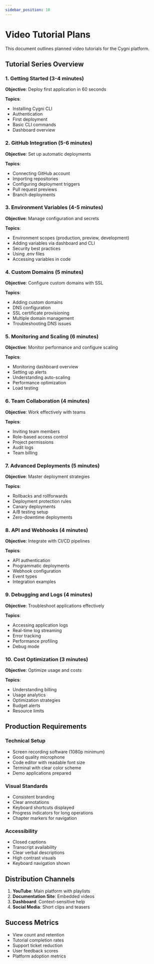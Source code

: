 ```yaml
---
sidebar_position: 10
---
```


# Video Tutorial Plans

This document outlines planned video tutorials for the Cygni platform.

## Tutorial Series Overview

### 1. Getting Started (3-4 minutes)
**Objective**: Deploy first application in 60 seconds

**Topics**:
- Installing Cygni CLI
- Authentication
- First deployment
- Basic CLI commands
- Dashboard overview

### 2. GitHub Integration (5-6 minutes)
**Objective**: Set up automatic deployments

**Topics**:
- Connecting GitHub account
- Importing repositories
- Configuring deployment triggers
- Pull request previews
- Branch deployments

### 3. Environment Variables (4-5 minutes)
**Objective**: Manage configuration and secrets

**Topics**:
- Environment scopes (production, preview, development)
- Adding variables via dashboard and CLI
- Security best practices
- Using .env files
- Accessing variables in code

### 4. Custom Domains (5 minutes)
**Objective**: Configure custom domains with SSL

**Topics**:
- Adding custom domains
- DNS configuration
- SSL certificate provisioning
- Multiple domain management
- Troubleshooting DNS issues

### 5. Monitoring and Scaling (6 minutes)
**Objective**: Monitor performance and configure scaling

**Topics**:
- Monitoring dashboard overview
- Setting up alerts
- Understanding auto-scaling
- Performance optimization
- Load testing

### 6. Team Collaboration (4 minutes)
**Objective**: Work effectively with teams

**Topics**:
- Inviting team members
- Role-based access control
- Project permissions
- Audit logs
- Team billing

### 7. Advanced Deployments (5 minutes)
**Objective**: Master deployment strategies

**Topics**:
- Rollbacks and rollforwards
- Deployment protection rules
- Canary deployments
- A/B testing setup
- Zero-downtime deployments

### 8. API and Webhooks (4 minutes)
**Objective**: Integrate with CI/CD pipelines

**Topics**:
- API authentication
- Programmatic deployments
- Webhook configuration
- Event types
- Integration examples

### 9. Debugging and Logs (4 minutes)
**Objective**: Troubleshoot applications effectively

**Topics**:
- Accessing application logs
- Real-time log streaming
- Error tracking
- Performance profiling
- Debug mode

### 10. Cost Optimization (3 minutes)
**Objective**: Optimize usage and costs

**Topics**:
- Understanding billing
- Usage analytics
- Optimization strategies
- Budget alerts
- Resource limits

## Production Requirements

### Technical Setup
- Screen recording software (1080p minimum)
- Good quality microphone
- Code editor with readable font size
- Terminal with clear color scheme
- Demo applications prepared

### Visual Standards
- Consistent branding
- Clear annotations
- Keyboard shortcuts displayed
- Progress indicators for long operations
- Chapter markers for navigation

### Accessibility
- Closed captions
- Transcript availability
- Clear verbal descriptions
- High contrast visuals
- Keyboard navigation shown

## Distribution Channels

1. **YouTube**: Main platform with playlists
2. **Documentation Site**: Embedded videos
3. **Dashboard**: Context-sensitive help
4. **Social Media**: Short clips and teasers

## Success Metrics

- View count and retention
- Tutorial completion rates
- Support ticket reduction
- User feedback scores
- Platform adoption metrics